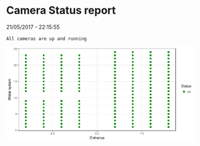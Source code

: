 Camera Status report
================
21/05/2017 - 22:15:55

    All cameras are up and running

![](camreport_files/figure-markdown_github/unnamed-chunk-2-1.png)
